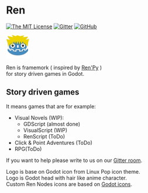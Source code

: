 # Ren

[![The MIT License](https://img.shields.io/badge/license-MIT-orange.svg?style=flat-square)](http://opensource.org/licenses/MIT) [![Gitter](https://img.shields.io/badge/chat-Gitter-ff69b4.svg?style=flat-square)](https://gitter.im/jeremi360/Ren-GD) [![GitHub](https://img.shields.io/badge/issues-8-brightgreen.svg?style=flat-square)](https://github.com/jeremi360/Ren/issues)

![Logo](window_icon.png)

Ren is framemork ( inspired by [Ren'Py](https://www.renpy.org) ) <br /> for story driven games in Godot.

## Story driven games

It means games that are for example:

- Visual Novels (WIP):
	- GDScript (almost done)
	- VisualScript (WIP)
	- RenScript (ToDo)
- Click & Point Adventures (ToDo)
- RPG(ToDo)

If you want to help please write to us on our [Gitter room](https://gitter.im/jeremi360/Ren-GD).

Logo is base on Godot icon from Linux Pop icon theme.<br />
Logo is Godot head with hair like anime character.<br />
Custom Ren Nodes icons are based on [Godot icons](https://github.com/godotengine/godot-design/tree/master/engine/icons/optimized).

